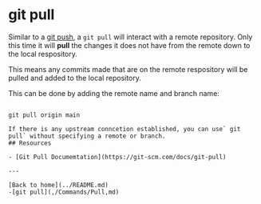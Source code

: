 # git pull 

Similar to a [git push](./PUSH.md), a `git pull` will interact with a remote repository. 
Only this time it will **pull** the changes it does not have from the remote down to the local respository. 

This means any commits made that are on the remote respository will be pulled and added to the local repository. 

This can be done by adding the remote name and branch name: 
```

git pull origin main

If there is any upstream conncetion established, you can use` git pull` without specifying a remote or branch.
## Resources 

- [Git Pull Documemtation](https://git-scm.com/docs/git-pull) 

---

[Back to home](../README.md)
-[git pull](,/Commands/Pull,md)